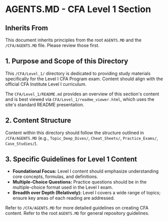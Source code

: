 # AGENTS.MD - CFA Level 1 Section

## Inherits From
This document inherits principles from the root `AGENTS.MD` and the `/CFA/AGENTS.MD` file. Please review those first.

## 1. Purpose and Scope of this Directory
This `/CFA/Level_1/` directory is dedicated to providing study materials specifically for the Level I CFA Program exam. Content should align with the official CFA Institute Level I curriculum.

The `CFA/Level_1/README.md` provides an overview of this section's content and is best viewed via `CFA/Level_1/readme_viewer.html`, which uses the site's standard README presentation.

## 2. Content Structure
Content within this directory should follow the structure outlined in `/CFA/AGENTS.MD` (e.g., `Topic_Deep_Dives/`, `Cheat_Sheets/`, `Practice_Exams/`, `Case_Studies/`).

## 3. Specific Guidelines for Level 1 Content
*   **Foundational Focus:** Level I content should emphasize understanding core concepts, formulas, and definitions.
*   **Multiple-Choice Questions:** Practice questions should be in the multiple-choice format used in the Level I exam.
*   **Breadth over Depth (Relatively):** Level I covers a wide range of topics; ensure key areas of each reading are addressed.

Refer to `/CFA/AGENTS.MD` for more detailed guidelines on creating CFA content.
Refer to the root `AGENTS.MD` for general repository guidelines.
